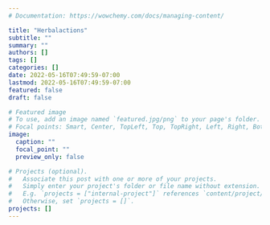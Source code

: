 ```yaml
---
# Documentation: https://wowchemy.com/docs/managing-content/

title: "Herbalactions"
subtitle: ""
summary: ""
authors: []
tags: []
categories: []
date: 2022-05-16T07:49:59-07:00
lastmod: 2022-05-16T07:49:59-07:00
featured: false
draft: false

# Featured image
# To use, add an image named `featured.jpg/png` to your page's folder.
# Focal points: Smart, Center, TopLeft, Top, TopRight, Left, Right, BottomLeft, Bottom, BottomRight.
image:
  caption: ""
  focal_point: ""
  preview_only: false

# Projects (optional).
#   Associate this post with one or more of your projects.
#   Simply enter your project's folder or file name without extension.
#   E.g. `projects = ["internal-project"]` references `content/project/deep-learning/index.md`.
#   Otherwise, set `projects = []`.
projects: []
---
```

